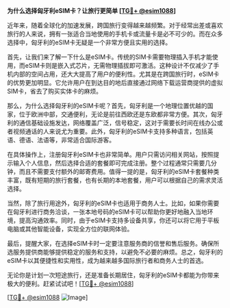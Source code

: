 **为什么选择匈牙利eSIM卡？让旅行更简单 [[TG💪+ @esim1088](https://t.me/s/esim1088)]**

近年来，随着全球化的加速发展，跨国旅行变得越来越频繁。对于经常出差或喜欢旅行的人来说，拥有一张适合当地使用的手机卡或流量卡是必不可少的。而在众多选择中，匈牙利的eSIM卡无疑是一个非常方便且实用的选择。

首先，让我们来了解一下什么是eSIM卡。传统的SIM卡需要物理插入手机才能使用，而eSIM卡则是嵌入式芯片，无需物理插拔即可激活。这种设计不仅减少了手机内部的空间占用，还大大提高了用户的便利性。尤其是在跨国旅行时，eSIM卡的优势更加明显。它允许用户在到达目的地后直接通过网络下载运营商提供的虚拟SIM卡，省去了购买实体卡的麻烦。

那么，为什么选择匈牙利的eSIM卡呢？首先，匈牙利是一个地理位置优越的国家，位于欧洲中部，交通便利，无论是前往西欧还是东欧都非常方便。其次，匈牙利的通信基础设施发达，网络覆盖广泛，信号稳定，这对于需要长时间在线办公或者视频通话的人来说尤为重要。此外，匈牙利的eSIM卡支持多种语言，包括英语、德语、法语等，非常适合国际游客。

在具体操作上，注册匈牙利eSIM卡也非常简单。用户只需访问相关网站，按照提示输入个人信息，然后选择合适的套餐即可完成注册。整个过程通常只需要几分钟，而且不需要支付额外的邮寄费用。值得一提的是，匈牙利的eSIM卡套餐种类丰富，既有短期的旅行套餐，也有长期的本地套餐，用户可以根据自己的需求灵活选择。

当然，除了旅行用途外，匈牙利的eSIM卡也适用于商务人士。比如，如果你需要在匈牙利进行商务洽谈，一张本地号码的eSIM卡可以帮助你更好地融入当地环境，提高沟通效率。同时，由于eSIM卡支持多设备共享，你还可以将它用于平板电脑或其他智能设备，实现全方位的联网体验。

最后，提醒大家，在选择eSIM卡时一定要注意服务商的信誉和售后服务。确保所选服务提供商能够提供稳定的服务和支持，以避免不必要的麻烦。总之，匈牙利的eSIM卡以其便捷性和实用性，成为越来越多国际旅行者和商务人士的首选。

无论你是计划一次短途旅行，还是准备长期居住，匈牙利的eSIM卡都能为你带来极大的便利。赶紧试试吧！[[TG💪+ @esim1088](https://t.me/s/esim1088)]

[[TG💪+ @esim1088](https://t.me/s/esim1088) ![Image](https://i.postimg.cc/4NQfJmqS/Snipaste-2025-05-13-00-14-12.png)]